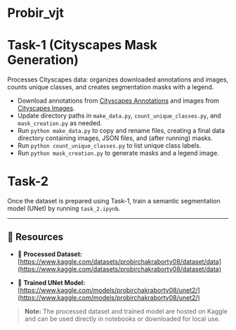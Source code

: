 # Probir_vjt

# Task-1 (Cityscapes Mask Generation)
Processes Cityscapes data: organizes downloaded annotations and images, counts unique classes, and creates segmentation masks with a legend.  
- Download annotations from [Cityscapes Annotations](https://www.cityscapes-dataset.com/file-handling/?packageID=1) and images from [Cityscapes Images](https://www.cityscapes-dataset.com/file-handling/?packageID=3).  
- Update directory paths in `make_data.py`, `count_unique_classes.py`, and `mask_creation.py` as needed.  
- Run `python make_data.py` to copy and rename files, creating a final data directory containing images, JSON files, and (after running) masks.  
- Run `python count_unique_classes.py` to list unique class labels.  
- Run `python mask_creation.py` to generate masks and a legend image.  

# Task-2
Once the dataset is prepared using Task-1, train a semantic segmentation model (UNet) by running `task_2.ipynb`. 

---

## 🔗 Resources

- 📂 **Processed Dataset:**  
  [https://www.kaggle.com/datasets/probirchakraborty08/dataset/data](https://www.kaggle.com/datasets/probirchakraborty08/dataset/data)

- 🧠 **Trained UNet Model:**  
  [https://www.kaggle.com/models/probirchakraborty08/unet2/](https://www.kaggle.com/models/probirchakraborty08/unet2/)

> **Note:** The processed dataset and trained model are hosted on Kaggle and can be used directly in notebooks or downloaded for local use.
